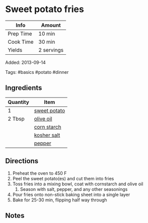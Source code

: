 # Sweet potato fries

| Info      | Amount     |
| --------- | ---------- |
| Prep Time | 10 min     |
| Cook Time | 30 min     |
| Yields    | 2 servings |

Added: 2013-09-14

Tags: #basics #potato #dinner

## Ingredients

| Quantity | Item                                              |
| -------- | ------------------------------------------------- |
| 1        | [sweet potato](../_ingredients/sweet%20potato.md) |
| 2 Tbsp   | [olive oil](../_ingredients/olive%20oil.md)       |
|          | [corn starch](../_ingredients/corn%20starch.md)   |
|          | [kosher salt](../_ingredients/kosher%20salt.md)   |
|          | [pepper](../_ingredients/pepper.md)               |

## Directions

1. Preheat the oven to 450 F
2. Peel the sweet potato(es) and cut them into fries
3. Toss fries into a mixing bowl, coat with cornstarch and olive oil
     1. Season with salt, pepper, and any other seasonings
4. Pour fries onto non-stick baking sheet into a single layer
5. Bake for 25-30 min, flipping half way through

## Notes

[^1]: Cut the potatoes into similar shapes to ensure even cooking

[^2]: Pairs well with [spicy mayo](spicy-mayo.md)
